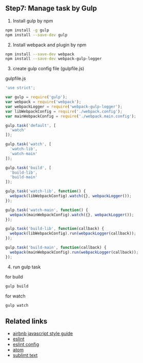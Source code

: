 Step7: Manage task by Gulp
---
1. Install gulp by npm

  ```bash
  npm install -g gulp
  npm install --save-dev gulp
  ```

2. Install webpack and plugin by npm

  ```bash
  npm install --save-dev webpack
  npm install --save-dev webpack-gulp-logger
  ```

3. create gulp config file (gulpfile.js)

  gulpfile.js
  ```javascript
  'use strict';

  var gulp = require('gulp');
  var webpack = require('webpack');
  var webpackLogger = require('webpack-gulp-logger');
  var libWebpackConfig = require('./webpack.config');
  var mainWebpackConfig = require('./webpack.main.config');

  gulp.task('default', [
    'watch'
  ]);

  gulp.task('watch', [
    'watch-lib',
    'watch-main'
  ]);

  gulp.task('build', [
    'build-lib',
    'build-main'
  ]);

  gulp.task('watch-lib', function() {
    webpack(libWebpackConfig).watch({}, webpackLogger());
  });

  gulp.task('watch-main', function() {
    webpack(mainWebpackConfig).watch({}, webpackLogger());
  });

  gulp.task('build-lib', function(callback) {
    webpack(libWebpackConfig).run(webpackLogger(callback));
  });

  gulp.task('build-main', function(callback) {
    webpack(mainWebpackConfig).run(webpackLogger(callback));
  });
  ```

4. run gulp task

  for build
  ```bash
  gulp build
  ```

  for watch
  ```bash
  gulp watch
  ```

Related links
---
+ [airbnb javascript style guide](https://github.com/airbnb/javascript)
+ [eslint](http://eslint.org/)
+ [eslint config](http://eslint.org/docs/user-guide/configuring.html)
+ [atom](https://atom.io/)
+ [sublimt text](http://www.sublimetext.com/)
